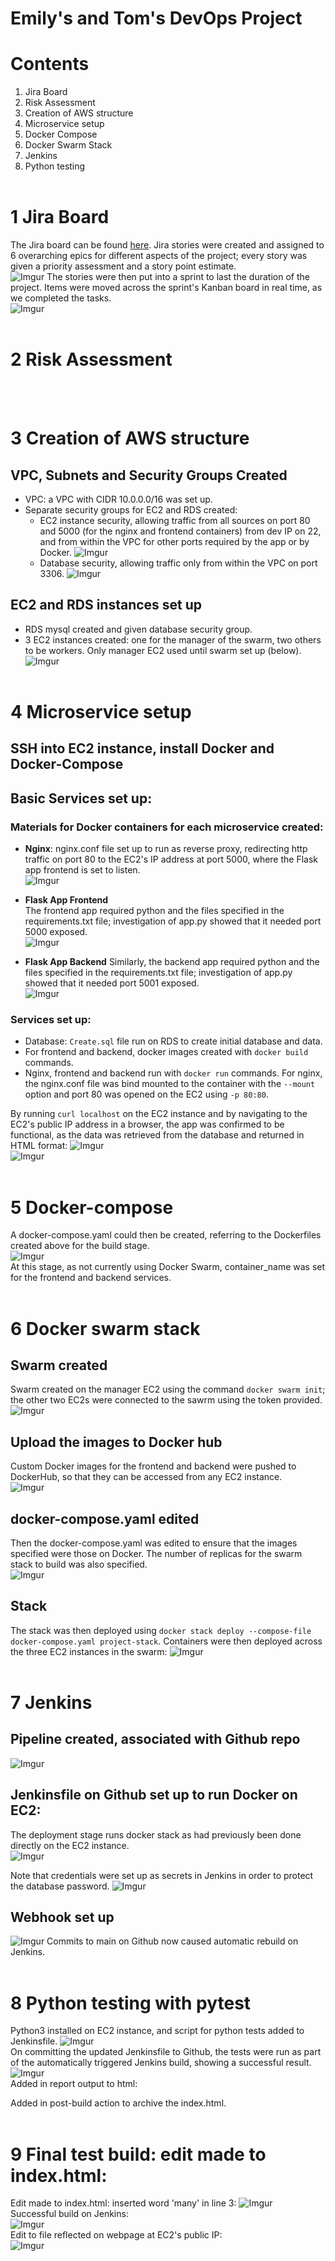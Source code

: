 # Emily's and Tom's DevOps Project

# Contents
1. Jira Board
2. Risk Assessment
3. Creation of AWS structure
4. Microservice setup
5. Docker Compose
6. Docker Swarm Stack
7. Jenkins
8. Python testing
<br><br>
# 1 Jira Board
The Jira board can be found [here](https://bootcampbae.atlassian.net/jira/software/projects/DEV/boards/6).
Jira stories were created and assigned to 6 overarching epics for different aspects of the project; every story was given a priority assessment and a story point estimate.  
![Imgur](https://i.imgur.com/DxYqZDF.png)
The stories were then put into a sprint to last the duration of the project. Items were moved across the sprint's Kanban board in real time, as we completed the tasks.  
![Imgur](https://i.imgur.com/jANge5c.png)
<br><br>
# 2 Risk Assessment
<br><br>
# 3 Creation of AWS structure

## VPC, Subnets and Security Groups Created
* VPC: a VPC with CIDR 10.0.0.0/16 was set up.
* Separate security groups for EC2 and RDS created:
  * EC2 instance security, allowing traffic from all sources on port 80 and 5000 (for the nginx and frontend containers) from dev IP on 22, and from within the VPC for other ports required by the app or by Docker.
  ![Imgur](https://i.imgur.com/Eou6u56.png)
  * Database security, allowing traffic only from within the VPC on port 3306.
  ![Imgur](https://i.imgur.com/gLB7NMn.png)


## EC2 and RDS instances set up
* RDS mysql created and given database security group.
* 3 EC2 instances created: one for the manager of the swarm, two others to be workers. Only manager EC2 used until swarm set up (below).
![Imgur](https://i.imgur.com/bx43G85.png)
<br><br>
# 4 Microservice setup
## SSH into EC2 instance, install Docker and Docker-Compose
## Basic Services set up:
### Materials for Docker containers for each microservice created:
* **Nginx**: nginx.conf file set up to run as reverse proxy, redirecting http traffic on port 80 to the EC2's IP address at port 5000, where the Flask app frontend is set to listen.  
![Imgur](https://i.imgur.com/GVg300D.png)
* **Flask App Frontend**  
The frontend app required python and the files specified in the requirements.txt file; investigation of app.py showed that it needed port 5000 exposed.  
![Imgur](https://i.imgur.com/G3R3ITn.png)

* **Flask App Backend**
Similarly, the backend app required python and the files specified in the requirements.txt file; investigation of app.py showed that it needed port 5001 exposed.  
![Imgur](https://i.imgur.com/U9O9xih.png)

### Services set up:
* Database: ```Create.sql``` file run on RDS to create initial database and data.
* For frontend and backend, docker images created with ```docker build``` commands.
* Nginx, frontend and backend run with ```docker run``` commands. For nginx, the nginx.conf file was bind mounted to the container with the ```--mount``` option and port 80 was opened on the EC2 using ```-p 80:80```.

By running ```curl localhost``` on the EC2 instance and by navigating to the EC2's public IP address in a browser, the app was confirmed to be functional, as the data was retrieved from the database and returned in HTML format:
![Imgur](https://i.imgur.com/Er92THN.png)  
![Imgur](https://i.imgur.com/vtr7EGE.png) 
<br><br>
# 5 Docker-compose
A docker-compose.yaml could then be created, referring to the Dockerfiles created above for the build stage.  
![Imgur](https://i.imgur.com/zDRTFEH.png)  
At this stage, as not currently using Docker Swarm, container_name was set for the frontend and backend services.
<br><br>
# 6 Docker swarm stack
## Swarm created
Swarm created on the manager EC2 using the command ```docker swarm init```; the other two EC2s were connected to the sawrm using the token provided.  
![Imgur](https://i.imgur.com/Jlc5NOB.png)

## Upload the images to Docker hub
Custom Docker images for the frontend and backend were pushed to DockerHub, so that they can be accessed from any EC2 instance.  
![Imgur](https://i.imgur.com/lAlryI2.png)

## docker-compose.yaml edited
Then the docker-compose.yaml was edited to ensure that the images specified were those on Docker. The number of replicas for the swarm stack to build was also specified.  
![Imgur](https://i.imgur.com/msVaQeB.png)  

## Stack 
The stack was then deployed using ```docker stack deploy --compose-file docker-compose.yaml project-stack```. Containers were then deployed across the three EC2 instances in the swarm: 
![Imgur](https://i.imgur.com/FpwFFpb.png)
<br><br>
# 7 Jenkins
## Pipeline created, associated with Github repo
![Imgur](https://i.imgur.com/e0Msn5M.png)

## Jenkinsfile on Github set up to run Docker on EC2:
The deployment stage runs docker stack as had previously been done directly on the EC2 instance.  
![Imgur](https://i.imgur.com/m1Y70g6.png)

Note that credentials were set up as secrets in Jenkins in order to protect the database password.
![Imgur](https://i.imgur.com/SFHCDQ8.png)

## Webhook set up
![Imgur](https://i.imgur.com/lrgJKjm.png)
Commits to main on Github now caused automatic rebuild on Jenkins.
<br><br>
# 8 Python testing with pytest
Python3 installed on EC2 instance, and script for python tests added to Jenkinsfile.
![Imgur](https://i.imgur.com/Xmo46RA.png)  
On committing the updated Jenkinsfile to Github, the tests were run as part of the automatically triggered Jenkins build, showing a successful result.  
![Imgur](https://i.imgur.com/OWwRV4x.png)  
Added in report output to html:

Added in post-build action to archive the index.html.
<br><br>
# 9 Final test build: edit made to index.html: 
Edit made to index.html: inserted word 'many' in line 3:
![Imgur](https://i.imgur.com/i0Z0ifA.png)  
Successful build on Jenkins:  
![Imgur](https://i.imgur.com/5k5ELrG.png)  
Edit to file reflected on webpage at EC2's public IP:  
![Imgur](https://i.imgur.com/AiNInXO.png)